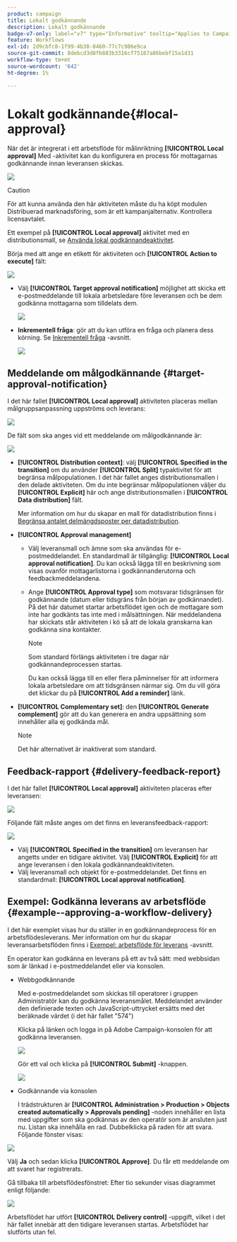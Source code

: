 ```yaml
---
product: campaign
title: Lokalt godkännande
description: Lokalt godkännande
badge-v7-only: label="v7" type="Informative" tooltip="Applies to Campaign Classic v7 only"
feature: Workflows
exl-id: 2d9cbfc8-1f99-4b38-8460-77c7c986e9ca
source-git-commit: 8debcd3d8fb883b3316cf75187a86bebf15a1d31
workflow-type: tm+mt
source-wordcount: '642'
ht-degree: 1%

---
```


# Lokalt godkännande{#local-approval}



När det är integrerat i ett arbetsflöde för målinriktning **[!UICONTROL Local approval]** Med -aktivitet kan du konfigurera en process för mottagarnas godkännande innan leveransen skickas.

![](assets/local_validation_0.png)

>[!CAUTION]
>
>För att kunna använda den här aktiviteten måste du ha köpt modulen Distribuerad marknadsföring, som är ett kampanjalternativ. Kontrollera licensavtalet.

Ett exempel på **[!UICONTROL Local approval]** aktivitet med en distributionsmall, se [Använda lokal godkännandeaktivitet](using-the-local-approval-activity.md).

Börja med att ange en etikett för aktiviteten och **[!UICONTROL Action to execute]** fält:

![](assets/local_validation_1.png)

* Välj **[!UICONTROL Target approval notification]** möjlighet att skicka ett e-postmeddelande till lokala arbetsledare före leveransen och be dem godkänna mottagarna som tilldelats dem.

   ![](assets/local_validation_intro_2.png)

* **Inkrementell fråga**: gör att du kan utföra en fråga och planera dess körning. Se [Inkrementell fråga](incremental-query.md) -avsnitt.

   ![](assets/local_validation_intro_3.png)

## Meddelande om målgodkännande {#target-approval-notification}

I det här fallet **[!UICONTROL Local approval]** aktiviteten placeras mellan målgruppsanpassning uppströms och leverans:

![](assets/local_validation_2.png)

De fält som ska anges vid ett meddelande om målgodkännande är:

![](assets/local_validation_3.png)

* **[!UICONTROL Distribution context]**: välj **[!UICONTROL Specified in the transition]** om du använder **[!UICONTROL Split]** typaktivitet för att begränsa målpopulationen. I det här fallet anges distributionsmallen i den delade aktiviteten. Om du inte begränsar målpopulationen väljer du **[!UICONTROL Explicit]** här och ange distributionsmallen i **[!UICONTROL Data distribution]** fält.

   Mer information om hur du skapar en mall för datadistribution finns i [Begränsa antalet delmängdsposter per datadistribution](split.md#limiting-the-number-of-subset-records-per-data-distribution).

* **[!UICONTROL Approval management]**

   * Välj leveransmall och ämne som ska användas för e-postmeddelandet. En standardmall är tillgänglig: **[!UICONTROL Local approval notification]**. Du kan också lägga till en beskrivning som visas ovanför mottagarlistorna i godkännanderutorna och feedbackmeddelandena.
   * Ange **[!UICONTROL Approval type]** som motsvarar tidsgränsen för godkännande (datum eller tidsgräns från början av godkännandet). På det här datumet startar arbetsflödet igen och de mottagare som inte har godkänts tas inte med i målsättningen. När meddelandena har skickats står aktiviteten i kö så att de lokala granskarna kan godkänna sina kontakter.

      >[!NOTE]
      >
      >Som standard förlängs aktiviteten i tre dagar när godkännandeprocessen startas.

      Du kan också lägga till en eller flera påminnelser för att informera lokala arbetsledare om att tidsgränsen närmar sig. Om du vill göra det klickar du på **[!UICONTROL Add a reminder]** länk.

* **[!UICONTROL Complementary set]**: den **[!UICONTROL Generate complement]** gör att du kan generera en andra uppsättning som innehåller alla ej godkända mål.

   >[!NOTE]
   >
   >Det här alternativet är inaktiverat som standard.

## Feedback-rapport {#delivery-feedback-report}

I det här fallet **[!UICONTROL Local approval]** aktiviteten placeras efter leveransen:

![](assets/local_validation_4.png)

Följande fält måste anges om det finns en leveransfeedback-rapport:

![](assets/local_validation_workflow_4.png)

* Välj **[!UICONTROL Specified in the transition]** om leveransen har angetts under en tidigare aktivitet. Välj **[!UICONTROL Explicit]** för att ange leveransen i den lokala godkännandeaktiviteten.
* Välj leveransmall och objekt för e-postmeddelandet. Det finns en standardmall: **[!UICONTROL Local approval notification]**.

## Exempel: Godkänna leverans av arbetsflöde {#example--approving-a-workflow-delivery}

I det här exemplet visas hur du ställer in en godkännandeprocess för en arbetsflödesleverans. Mer information om hur du skapar leveransarbetsflöden finns i [Exempel: arbetsflöde för leverans](delivery.md#example--delivery-workflow) -avsnitt.

En operator kan godkänna en leverans på ett av två sätt: med webbsidan som är länkad i e-postmeddelandet eller via konsolen.

* Webbgodkännande

   Med e-postmeddelandet som skickas till operatorer i gruppen Administratör kan du godkänna leveransmålet. Meddelandet använder den definierade texten och JavaScript-uttrycket ersätts med det beräknade värdet (i det här fallet &quot;574&quot;)

   Klicka på länken och logga in på Adobe Campaign-konsolen för att godkänna leveransen.

   ![](assets/new-workflow-valid-webaccess.png)

   Gör ett val och klicka på **[!UICONTROL Submit]** -knappen.

   ![](assets/new-workflow-valid-webaccess-confirm.png)

* Godkännande via konsolen

   I trädstrukturen är **[!UICONTROL Administration > Production > Objects created automatically > Approvals pending]** -noden innehåller en lista med uppgifter som ska godkännas av den operatör som är ansluten just nu. Listan ska innehålla en rad. Dubbelklicka på raden för att svara. Följande fönster visas:

![](assets/new-workflow-7.png)

Välj **Ja** och sedan klicka **[!UICONTROL Approve]**. Du får ett meddelande om att svaret har registrerats.

Gå tillbaka till arbetsflödesfönstret: Efter tio sekunder visas diagrammet enligt följande:

![](assets/new-workflow-8.png)

Arbetsflödet har utfört **[!UICONTROL Delivery control]** -uppgift, vilket i det här fallet innebär att den tidigare leveransen startas. Arbetsflödet har slutförts utan fel.
